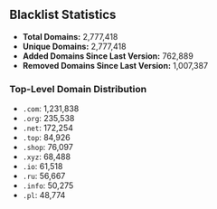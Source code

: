 ## Blacklist Statistics

- **Total Domains:** 2,777,418
- **Unique Domains:** 2,777,418
- **Added Domains Since Last Version:** 762,889
- **Removed Domains Since Last Version:** 1,007,387

### Top-Level Domain Distribution

-  `.com`: 1,231,838
-  `.org`: 235,538
-  `.net`: 172,254
-  `.top`: 84,926
-  `.shop`: 76,097
-  `.xyz`: 68,488
-  `.io`: 61,518
-  `.ru`: 56,667
-  `.info`: 50,275
-  `.pl`: 48,774
